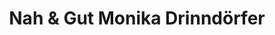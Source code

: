 ---
title: "Nah & Gut Monika Drinndörfer"
url: /kunreuth/nah-und-gut-monika-drinndoerfer/
shop: Lebensmittel
---